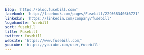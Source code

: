 ```yaml
---
blog: 'https://blog.fusebill.com/'
facebook: 'http://facebook.com/pages/Fusebill/229868340366721'
linkedin: 'https://linkedin.com/company/fusebill'
logohandle: fusebill
sort: fusebill
title: Fusebill
twitter: fusebill
website: 'https://www.fusebill.com/'
youtube: 'https://youtube.com/user/Fusebill'
---
```

